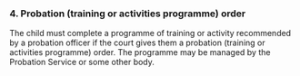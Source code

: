 ###  **4\. Probation (training or activities programme) order**

The child must complete a programme of training or activity recommended by a
probation officer if the court gives them a probation (training or activities
programme) order. The programme may be managed by the Probation Service or
some other body.
